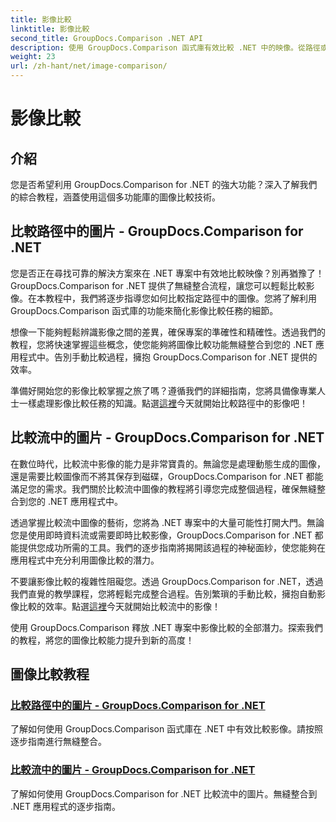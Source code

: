 ```yaml
---
title: 影像比較
linktitle: 影像比較
second_title: GroupDocs.Comparison .NET API
description: 使用 GroupDocs.Comparison 函式庫有效比較 .NET 中的映像。從路徑或串流無縫整合的逐步教學。
weight: 23
url: /zh-hant/net/image-comparison/
---
```


# 影像比較


## 介紹

您是否希望利用 GroupDocs.Comparison for .NET 的強大功能？深入了解我們的綜合教程，涵蓋使用這個多功能庫的圖像比較技術。

## 比較路徑中的圖片 - GroupDocs.Comparison for .NET

您是否正在尋找可靠的解決方案來在 .NET 專案中有效地比較映像？別再猶豫了！ GroupDocs.Comparison for .NET 提供了無縫整合流程，讓您可以輕鬆比較影像。在本教程中，我們將逐步指導您如何比較指定路徑中的圖像。您將了解利用 GroupDocs.Comparison 函式庫的功能來簡化影像比較任務的細節。

想像一下能夠輕鬆辨識影像之間的差異，確保專案的準確性和精確性。透過我們的教程，您將快速掌握這些概念，使您能夠將圖像比較功能無縫整合到您的 .NET 應用程式中。告別手動比較過程，擁抱 GroupDocs.Comparison for .NET 提供的效率。

準備好開始您的影像比較掌握之旅了嗎？遵循我們的詳細指南，您將具備像專業人士一樣處理影像比較任務的知識。點選[這裡](./compare-images-from-path/)今天就開始比較路徑中的影像吧！

## 比較流中的圖片 - GroupDocs.Comparison for .NET

在數位時代，比較流中影像的能力是非常寶貴的。無論您是處理動態生成的圖像，還是需要比較圖像而不將其保存到磁碟，GroupDocs.Comparison for .NET 都能滿足您的需求。我們關於比較流中圖像的教程將引導您完成整個過程，確保無縫整合到您的 .NET 應用程式中。

透過掌握比較流中圖像的藝術，您將為 .NET 專案中的大量可能性打開大門。無論您是使用即時資料流或需要即時比較影像，GroupDocs.Comparison for .NET 都能提供您成功所需的工具。我們的逐步指南將揭開該過程的神秘面紗，使您能夠在應用程式中充分利用圖像比較的潛力。

不要讓影像比較的複雜性阻礙您。透過 GroupDocs.Comparison for .NET，透過我們直覺的教學課程，您將輕鬆完成整合過程。告別繁瑣的手動比較，擁抱自動影像比較的效率。點選[這裡](./compare-images-from-stream/)今天就開始比較流中的影像！

使用 GroupDocs.Comparison 釋放 .NET 專案中影像比較的全部潛力。探索我們的教程，將您的圖像比較能力提升到新的高度！
## 圖像比較教程
### [比較路徑中的圖片 - GroupDocs.Comparison for .NET](./compare-images-from-path/)
了解如何使用 GroupDocs.Comparison 函式庫在 .NET 中有效比較影像。請按照逐步指南進行無縫整合。
### [比較流中的圖片 - GroupDocs.Comparison for .NET](./compare-images-from-stream/)
了解如何使用 GroupDocs.Comparison for .NET 比較流中的圖片。無縫整合到 .NET 應用程式的逐步指南。
